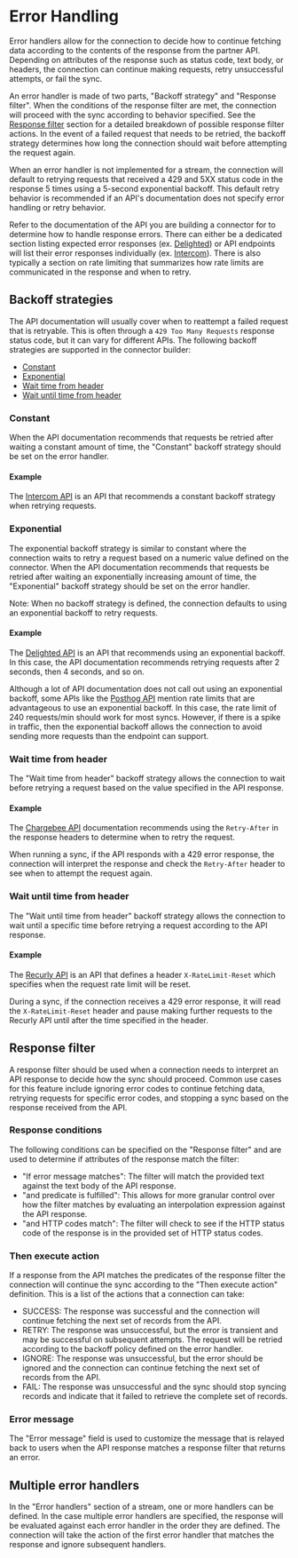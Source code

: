 # Error Handling

Error handlers allow for the connection to decide how to continue fetching data according to the contents of the response from the partner API. Depending on attributes of the response such as status code, text body, or headers, the connection can continue making requests, retry unsuccessful attempts, or fail the sync.

An error handler is made of two parts, "Backoff strategy" and "Response filter". When the conditions of the response filter are met, the connection will proceed with the sync according to behavior specified. See the [Response filter](#response-filter) section for a detailed breakdown of possible response filter actions. In the event of a failed request that needs to be retried, the backoff strategy determines how long the connection should wait before attempting the request again. 

When an error handler is not implemented for a stream, the connection will default to retrying requests that received a 429 and 5XX status code in the response 5 times using a 5-second exponential backoff. This default retry behavior is recommended if an API's documentation does not specify error handling or retry behavior.

Refer to the documentation of the API you are building a connector for to determine how to handle response errors. There can either be a dedicated section listing expected error responses (ex. [Delighted](https://app.delighted.com/docs/api#http-status-codes)) or API endpoints will list their error responses individually (ex. [Intercom](https://developers.intercom.com/intercom-api-reference/reference/listcompaniesforacontact)). There is also typically a section on rate limiting that summarizes how rate limits are communicated in the response and when to retry.

## Backoff strategies

The API documentation will usually cover when to reattempt a failed request that is retryable. This is often through a `429 Too Many Requests` response status code, but it can vary for different APIs. The following backoff strategies are supported in the connector builder:
* [Constant](#constant)
* [Exponential](#exponential)
* [Wait time from header](#wait-time-from-header)
* [Wait until time from header](#wait-until-time-from-header)

### Constant

When the API documentation recommends that requests be retried after waiting a constant amount of time, the "Constant" backoff strategy should be set on the error handler.

#### Example

The [Intercom API](https://developers.intercom.com/intercom-api-reference/reference/http-responses) is an API that recommends a constant backoff strategy when retrying requests.

### Exponential

The exponential backoff strategy is similar to constant where the connection waits to retry a request based on a numeric value defined on the connector. When the API documentation recommends that requests be retried after waiting an exponentially increasing amount of time, the "Exponential" backoff strategy should be set on the error handler.

Note: When no backoff strategy is defined, the connection defaults to using an exponential backoff to retry requests.

#### Example

The [Delighted API](https://app.delighted.com/docs/api#rate-limits) is an API that recommends using an exponential backoff. In this case, the API documentation recommends retrying requests after 2 seconds, then 4 seconds, and so on. 

Although a lot of API documentation does not call out using an exponential backoff, some APIs like the [Posthog API](https://posthog.com/docs/api) mention rate limits that are advantageous to use an exponential backoff. In this case, the rate limit of 240 requests/min should work for most syncs. However, if there is a spike in traffic, then the exponential backoff allows the connection to avoid sending more requests than the endpoint can support.

### Wait time from header

The "Wait time from header" backoff strategy allows the connection to wait before retrying a request based on the value specified in the API response.

#### Example

The [Chargebee API](https://apidocs.chargebee.com/docs/api/error-handling) documentation recommends using the `Retry-After` in the response headers to determine when to retry the request.

When running a sync, if the API responds with a 429 error response, the connection will interpret the response and check the `Retry-After` header to see when to attempt the request again.

### Wait until time from header

The "Wait until time from header" backoff strategy allows the connection to wait until a specific time before retrying a request according to the API response.

#### Example

The [Recurly API](https://recurly.com/developers/api/v2021-02-25/index.html#section/Getting-Started/Limits) is an API that defines a header `X-RateLimit-Reset` which specifies when the request rate limit will be reset. 

During a sync, if the connection receives a 429 error response, it will read the `X-RateLimit-Reset` header and pause making further requests to the Recurly API until after the time specified in the header.

## Response filter

A response filter should be used when a connection needs to interpret an API response to decide how the sync should proceed. Common use cases for this feature include ignoring error codes to continue fetching data, retrying requests for specific error codes, and stopping a sync based on the response received from the API.

### Response conditions

The following conditions can be specified on the "Response filter" and are used to determine if attributes of the response match the filter:
- "If error message matches": The filter will match the provided text against the text body of the API response.
- "and predicate is fulfilled": This allows for more granular control over how the filter matches by evaluating an interpolation expression against the API response.
- "and HTTP codes match": The filter will check to see if the HTTP status code of the response is in the provided set of HTTP status codes.

### Then execute action

If a response from the API matches the predicates of the response filter the connection will continue the sync according to the "Then execute action" definition. This is a list of the actions that a connection can take:
- SUCCESS: The response was successful and the connection will continue fetching the next set of records from the API.
- RETRY: The response was unsuccessful, but the error is transient and may be successful on subsequent attempts. The request will be retried according to the backoff policy defined on the error handler.
- IGNORE: The response was unsuccessful, but the error should be ignored and the connection can continue fetching the next set of records from the API.
- FAIL: The response was unsuccessful and the sync should stop syncing records and indicate that it failed to retrieve the complete set of records.

### Error message

The "Error message" field is used to customize the message that is relayed back to users when the API response matches a response filter that returns an error.

## Multiple error handlers

In the "Error handlers" section of a stream, one or more handlers can be defined. In the case multiple error handlers are specified, the response will be evaluated against each error handler in the order they are defined. The connection will take the action of the first error handler that matches the response and ignore subsequent handlers.
